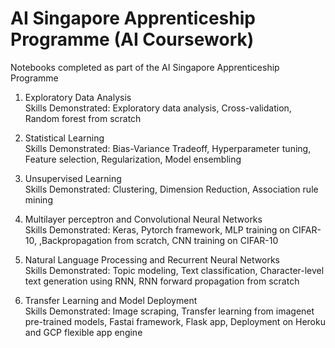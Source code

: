 # AI Singapore Apprenticeship Programme (AI Coursework)

Notebooks completed as part of the AI Singapore Apprenticeship Programme

1. Exploratory Data Analysis  
Skills Demonstrated: Exploratory data analysis, Cross-validation, Random forest from scratch

2. Statistical Learning  
Skills Demonstrated: Bias-Variance Tradeoff, Hyperparameter tuning, Feature selection, Regularization,  Model ensembling

3. Unsupervised Learning  
Skills Demonstrated: Clustering, Dimension Reduction, Association rule mining

4. Multilayer perceptron and Convolutional Neural Networks  
Skills Demonstrated: Keras, Pytorch framework, MLP training on CIFAR-10, ,Backpropagation from scratch, CNN training on CIFAR-10

5. Natural Language Processing and Recurrent Neural Networks  
Skills Demonstrated: Topic modeling, Text classification, Character-level text generation using RNN, RNN forward propagation from scratch

6. Transfer Learning and Model Deployment  
Skills Demonstrated: Image scraping, Transfer learning from imagenet pre-trained models, Fastai framework, Flask app, Deployment on Heroku and GCP flexible app engine
